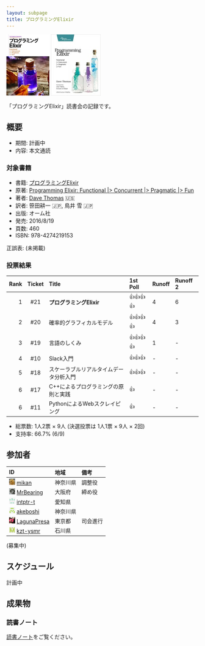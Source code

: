 ```yaml
---
layout: subpage
title: プログラミングElixir
---
```


[![プログラミングElixir](/images/cover-elixir.jpg)](http://shop.ohmsha.co.jp/shopdetail/000000004675/)
[![Programming Elixir: Functional |> Concurrent |> Pragmatic |> Fun](/images/cover-elixir-en.jpg)](https://pragprog.com/book/elixir/programming-elixir)

「プログラミングElixir」読書会の記録です。

## 概要

* 期間: 計画中
* 内容: 本文通読

### 対象書籍

* 書籍: [プログラミングElixir](http://shop.ohmsha.co.jp/shopdetail/000000004675/)
* 原著: [Programming Elixir: Functional |> Concurrent |> Pragmatic |> Fun](https://pragprog.com/book/elixir/programming-elixir)
* 著者: [Dave Thomas](https://pragdave.me/) :us:
* 訳者: 笹田耕一 :jp:, 鳥井 雪 :jp:
* 出版: オーム社
* 発売: 2016/8/19
* 頁数: 460
* ISBN: 978-4274219153

正誤表: (未掲載)

### 投票結果

|Rank|Ticket| Title                               | 1st Poll         | Runoff | Runoff 2 |
|---:|:----:|:------------------------------------|:-----------------|:-------|:---------|
| 1  | #21  | **プログラミングElixir**             | :+1::+1::+1::+1: | 4      | 6        |
| 2  | #20  | 確率的グラフィカルモデル              | :+1::+1::+1::+1: | 4      | 3        |
| 3  | #19  | 言語のしくみ                         | :+1::+1::+1::+1: | 1      | -        |
| 4  | #10  | Slack入門                           | :+1::+1::+1:     | -      | -        |
| 5  | #18  | スケーラブルリアルタイムデータ分析入門 | :+1::+1::+1:     | -      | -        |
| 6  | #17  | C++によるプログラミングの原則と実践   | :+1:             | -      | -         |
| 6  | #11  | PythonによるWebスクレイピング        | :+1:             | -      | -         |

* 総票数: 1人2票 × 9人 (決選投票は 1人1票 × 9人 × 2回)
* 支持率: 66.7% (6/9)

## 参加者

| ID                                                                                     | 地域     | 備考             |
|:---------------------------------------------------------------------------------------|:---------|:-----------------|
| ![](/images/users/mikan_16.png) [mikan](https://github.com/mikan)                      | 神奈川県 | 調整役            |
| ![](/images/users/MrBearing_16.png) [MrBearing](https://github.com/MrBearing)          | 大阪府   | 締め役            |
| ![](/images/users/intptr-t_16.png) [intptr-t](https://github.com/intptr-t)             | 愛知県   |                  |
| ![](/images/users/akeboshi_16.png) [akeboshi](https://github.com/akeboshi)             | 神奈川県 |                  |
| ![](/images/users/LagunaPresa_16.png) [LagunaPresa](https://github.com/LagunaPresa)    | 東京都   | 司会進行          |
| ![](/images/users/kzt-ysmr_16.png) [kzt-ysmr](https://github.com/kzt-ysmr)             | 石川県   |                  |

(募集中)

## スケジュール

計画中

## 成果物

### 読書ノート

[読書ノート](/note/10-elixir)をご覧ください。